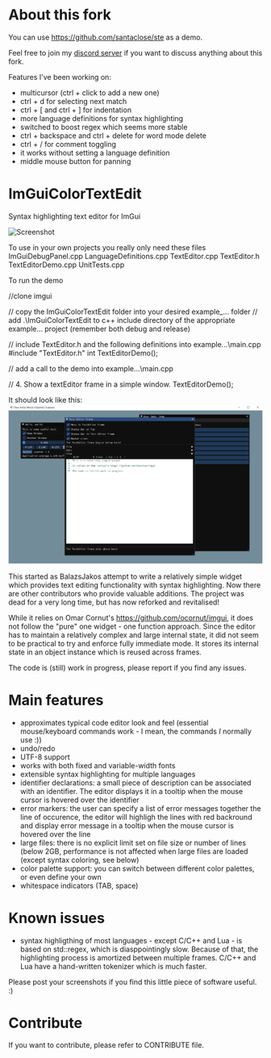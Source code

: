 # About this fork
You can use https://github.com/santaclose/ste as a demo.

Feel free to join my [discord server](https://discord.gg/H7paVYPUUA) if you want to discuss anything about this fork.

Features I've been working on:
- multicursor (ctrl + click to add a new one)
- ctrl + d for selecting next match
- ctrl + \[ and ctrl + \] for indentation
- more language definitions for syntax highlighting
- switched to boost regex which seems more stable
- ctrl + backspace and ctrl + delete for word mode delete
- ctrl + / for comment toggling
- it works without setting a language definition
- middle mouse button for panning

# ImGuiColorTextEdit
Syntax highlighting text editor for ImGui

![Screenshot](https://github.com/BalazsJako/ImGuiColorTextEdit/wiki/ImGuiTextEdit.png "Screenshot")


To use in your own projects you really only need these files
ImGuiDebugPanel.cpp
LanguageDefinitions.cpp
TextEditor.cpp
TextEditor.h
TextEditorDemo.cpp
UnitTests.cpp




To run the demo

//clone imgui

// copy the ImGuiColorTextEdit folder into your desired example_... folder
// add .\ImGuiColorTextEdit to c++ include directory of the appropriate example... project (remember both debug and release)

// include TextEditor.h and the following definitions into example...\main.cpp
#include "TextEditor.h"
int TextEditorDemo();


// add a call to the demo  into example...\main.cpp

// 4. Show a textEditor frame in a simple window.
TextEditorDemo();


It should look like this:
![Screenshot](TextEditorDemo.png "Demo")


This started as  BalazsJakos attempt to write a relatively simple widget which provides text editing functionality with syntax highlighting. Now there are other contributors who provide valuable additions.
The project was dead for a very long time, but has now reforked and revitalised!


While it relies on Omar Cornut's https://github.com/ocornut/imgui, it does not follow the "pure" one widget - one function approach. Since the editor has to maintain a relatively complex and large internal state, it did not seem to be practical to try and enforce fully immediate mode. It stores its internal state in an object instance which is reused across frames.

The code is (still) work in progress, please report if you find any issues.

# Main features
 - approximates typical code editor look and feel (essential mouse/keyboard commands work - I mean, the commands _I_ normally use :))
 - undo/redo
 - UTF-8 support
 - works with both fixed and variable-width fonts
 - extensible syntax highlighting for multiple languages
 - identifier declarations: a small piece of description can be associated with an identifier. The editor displays it in a tooltip when the mouse cursor is hovered over the identifier
 - error markers: the user can specify a list of error messages together the line of occurence, the editor will highligh the lines with red backround and display error message in a tooltip when the mouse cursor is hovered over the line
 - large files: there is no explicit limit set on file size or number of lines (below 2GB, performance is not affected when large files are loaded (except syntax coloring, see below)
 - color palette support: you can switch between different color palettes, or even define your own
 - whitespace indicators (TAB, space)
 
# Known issues
 - syntax highligthing of most languages - except C/C++ and Lua - is based on std::regex, which is diasppointingly slow. Because of that, the highlighting process is amortized between multiple frames. C/C++ and Lua have a hand-written tokenizer which is much faster. 
 
Please post your screenshots if you find this little piece of software useful. :)

# Contribute

If you want to contribute, please refer to CONTRIBUTE file.
